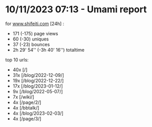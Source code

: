 # 10/11/2023 07:13 - Umami report
for www.shifeiti.com [24h] :

 - 171 (-175) page views
 - 60 (-30) uniques
 - 37 (-23) bounces
 - 2h 29' 54'' (-3h 40' 16'') totaltime


top 10 urls:
 - 40x [/]
 - 31x [/blog/2022-12-09/]
 - 19x [/blog/2022-12-22/]
 - 17x [/blog/2023-01-12/]
 - 9x [/blog/2022-05-07/]
 - 7x [/wiki/]
 - 4x [/page/2/]
 - 4x [/bbtalk/]
 - 4x [/blog/2023-02-03/]
 - 4x [/page/3/]


